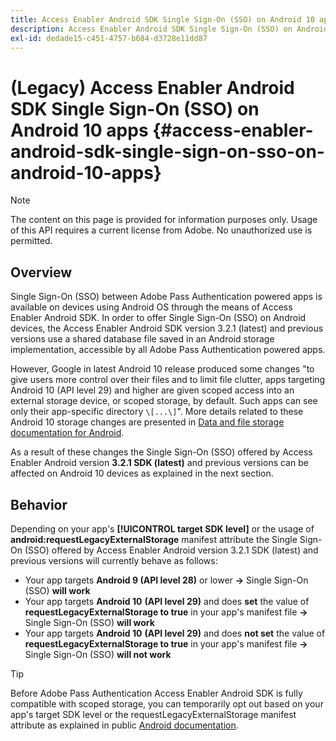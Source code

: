 ```yaml
---
title: Access Enabler Android SDK Single Sign-On (SSO) on Android 10 apps
description: Access Enabler Android SDK Single Sign-On (SSO) on Android 10 apps
exl-id: dedade15-c451-4757-b684-d3728e11dd87
---
```

# (Legacy) Access Enabler Android SDK Single Sign-On (SSO) on Android 10 apps {#access-enabler-android-sdk-single-sign-on-sso-on-android-10-apps}

>[!NOTE]
>
>The content on this page is provided for information purposes only. Usage of this API requires a current license from Adobe. No unauthorized use is permitted.

## Overview

Single Sign-On (SSO) between Adobe Pass Authentication powered apps is available on devices using Android OS through the means of Access Enabler Android SDK. In order to offer Single Sign-On (SSO) on Android devices, the Access Enabler Android SDK version 3.2.1 (latest) and previous versions use a shared database file saved in an Android storage implementation, accessible by all Adobe Pass Authentication powered apps.

However, Google in latest Android 10 release produced some changes "to give users more control over their files and to limit file clutter, apps targeting Android 10 (API level 29) and higher are given scoped access into an external storage device, or scoped storage, by default. Such apps can see only their app-specific directory `\[...\]`". More details related to these Android 10 storage changes are presented in [Data and file storage documentation for Android](https://developer.android.com/training/data-storage/files/external-scoped).

As a result of these changes the Single Sign-On (SSO) offered by Access Enabler Android version **3.2.1 SDK (latest)** and previous versions can be affected on Android 10 devices as explained in the next section.

## Behavior

Depending on your app's **[!UICONTROL target SDK level]** or the usage of **android:requestLegacyExternalStorage** manifest attribute the Single Sign-On (SSO) offered by Access Enabler Android version 3.2.1 SDK (latest) and previous versions will currently behave as follows:

- Your app targets **Android 9 (API level 28)** or lower **-\>** Single Sign-On (SSO) **will work**  
- Your app targets **Android 10** **(API level 29)** and does **set** the value of **requestLegacyExternalStorage to true** in your app's manifest file **-\>** Single Sign-On (SSO) **will work**  
- Your app targets **Android 10** **(API level 29)** and does **not set** the value of **requestLegacyExternalStorage to true** in your app's manifest file **-\>** Single Sign-On (SSO) **will not work**

>[!TIP]
>
> Before Adobe Pass Authentication Access Enabler Android SDK is fully compatible with scoped storage, you can temporarily opt out based on your app's target SDK level or the requestLegacyExternalStorage manifest attribute as explained in public [Android documentation](https://developer.android.com/training/data-storage/files/external-scoped#opt-out-of-scoped-storage).
